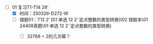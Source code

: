 - [ ] 01 复习T1-T14 28' 
  - [x] 时间：250326-D272-W
  - [ ] 错题01：T12 2’  [01 单选 12 2‘ 定点整数的类型转换](02 错题本\01 24408真题\01 单选 12 2‘ 定点整数的类型转换) 
    - [ ] 32768 = 2的几次幂？

